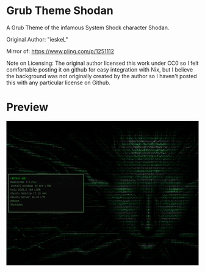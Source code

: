 # Grub Theme Shodan

A Grub Theme of the infamous System Shock character Shodan.

Original Author: "ieskeL"

Mirror of: https://www.pling.com/p/1251112

Note on Licensing: The original author licensed this work under CC0 so I felt comfortable posting it on github for easy integration with Nix, but I believe the background was not originally created by the author so I haven't posted this with any particular license on Github.

# Preview

![Preview](preview.png)